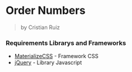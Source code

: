 # Order Numbers

> by Cristian Ruiz

### Requirements Librarys and Frameworks

* [MaterializeCSS](http://materializecss.com/getting-started.html) - Framework CSS
* [jQuery](https://jquery.com/download/) - Library Javascript
